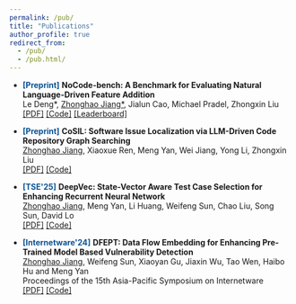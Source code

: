```yaml
---
permalink: /pub/
title: "Publications"
author_profile: true
redirect_from: 
  - /pub/
  - /pub.html/
---
```

* <span style="color:#0b5394;">**[Preprint]**</span>
  **NoCode-bench: A Benchmark for Evaluating Natural Language-Driven Feature Addition** \
  Le Deng*, <u>Zhonghao Jiang*</u>, Jialun Cao, Michael Pradel, Zhongxin Liu \
  [[PDF]](https://arxiv.org/pdf/2507.18130) [[Code]](https://github.com/NoCode-bench/NoCode-bench) [[Leaderboard]](https://nocodebench.org/)

* <span style="color:#0b5394;">**[Preprint]**</span>
  **CoSIL: Software Issue Localization via LLM-Driven Code Repository Graph Searching** \
  <u>Zhonghao Jiang</u>, Xiaoxue Ren, Meng Yan, Wei Jiang, Yong Li, Zhongxin Liu \
  [[PDF]](https://arxiv.org/abs/2503.22424) [[Code]](https://github.com/ZhonghaoJiang/CoSIL)

* <span style="color:#0b5394;">**[TSE'25]**</span>
  **DeepVec: State-Vector Aware Test Case Selection for Enhancing Recurrent Neural Network** \
  <u>Zhonghao Jiang</u>, Meng Yan, Li Huang, Weifeng Sun, Chao Liu, Song Sun, David Lo \
  [[PDF]](https://ieeexplore.ieee.org/document/10979368) [[Code]](https://github.com/ZhonghaoJiang/DeepVec)

* <span style="color:#0b5394;">**[Internetware'24]**</span>
  **DFEPT: Data Flow Embedding for Enhancing Pre-Trained Model Based Vulnerability Detection** \
  <u>Zhonghao Jiang</u>, Weifeng Sun, Xiaoyan Gu, Jiaxin Wu, Tao Wen, Haibo Hu and Meng Yan \
  Proceedings of the 15th Asia-Pacific Symposium on Internetware \
  [[PDF]](https://arxiv.org/pdf/2410.18479) [[Code]](https://github.com/GCVulnerability/DFEPT)